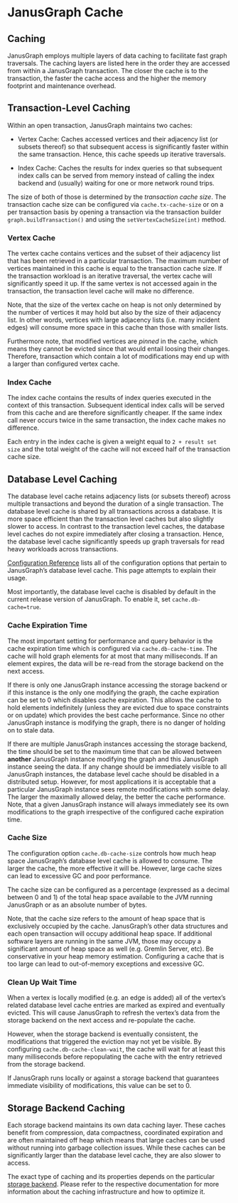 # JanusGraph Cache
## Caching

JanusGraph employs multiple layers of data caching to facilitate fast
graph traversals. The caching layers are listed here in the order they
are accessed from within a JanusGraph transaction. The closer the cache
is to the transaction, the faster the cache access and the higher the
memory footprint and maintenance overhead.

## Transaction-Level Caching

Within an open transaction, JanusGraph maintains two caches:

-   Vertex Cache: Caches accessed vertices and their adjacency list (or
    subsets thereof) so that subsequent access is significantly faster
    within the same transaction. Hence, this cache speeds up iterative
    traversals.

-   Index Cache: Caches the results for index queries so that subsequent
    index calls can be served from memory instead of calling the index
    backend and (usually) waiting for one or more network round trips.

The size of both of those is determined by the *transaction cache size*.
The transaction cache size can be configured via `cache.tx-cache-size`
or on a per transaction basis by opening a transaction via the
transaction builder `graph.buildTransaction()` and using the
`setVertexCacheSize(int)` method.

### Vertex Cache

The vertex cache contains vertices and the subset of their adjacency
list that has been retrieved in a particular transaction. The maximum
number of vertices maintained in this cache is equal to the transaction
cache size. If the transaction workload is an iterative traversal, the
vertex cache will significantly speed it up. If the same vertex is not
accessed again in the transaction, the transaction level cache will make
no difference.

Note, that the size of the vertex cache on heap is not only determined
by the number of vertices it may hold but also by the size of their
adjacency list. In other words, vertices with large adjacency lists
(i.e. many incident edges) will consume more space in this cache than
those with smaller lists.

Furthermore note, that modified vertices are *pinned* in the cache,
which means they cannot be evicted since that would entail loosing their
changes. Therefore, transaction which contain a lot of modifications may
end up with a larger than configured vertex cache.

### Index Cache

The index cache contains the results of index queries executed in the
context of this transaction. Subsequent identical index calls will be
served from this cache and are therefore significantly cheaper. If the
same index call never occurs twice in the same transaction, the index
cache makes no difference.

Each entry in the index cache is given a weight equal to
`2 + result set size` and the total weight of the cache will not exceed
half of the transaction cache size.

## Database Level Caching

The database level cache retains adjacency lists (or subsets thereof)
across multiple transactions and beyond the duration of a single
transaction. The database level cache is shared by all transactions
across a database. It is more space efficient than the transaction level
caches but also slightly slower to access. In contrast to the
transaction level caches, the database level caches do not expire
immediately after closing a transaction. Hence, the database level cache
significantly speeds up graph traversals for read heavy workloads across
transactions.

[Configuration Reference](configuration-reference.md) lists all of the configuration
options that pertain to JanusGraph’s database level cache. This page
attempts to explain their usage.

Most importantly, the database level cache is disabled by default in the
current release version of JanusGraph. To enable it, set
`cache.db-cache=true`.

### Cache Expiration Time

The most important setting for performance and query behavior is the
cache expiration time which is configured via `cache.db-cache-time`. The
cache will hold graph elements for at most that many milliseconds. If an
element expires, the data will be re-read from the storage backend on
the next access.

If there is only one JanusGraph instance accessing the storage backend
or if this instance is the only one modifying the graph, the cache
expiration can be set to 0 which disables cache expiration. This allows
the cache to hold elements indefinitely (unless they are evicted due to
space constraints or on update) which provides the best cache
performance. Since no other JanusGraph instance is modifying the graph,
there is no danger of holding on to stale data.

If there are multiple JanusGraph instances accessing the storage
backend, the time should be set to the maximum time that can be allowed
between **another** JanusGraph instance modifying the graph and this
JanusGraph instance seeing the data. If any change should be immediately
visible to all JanusGraph instances, the database level cache should be
disabled in a distributed setup. However, for most applications it is
acceptable that a particular JanusGraph instance sees remote
modifications with some delay. The larger the maximally allowed delay,
the better the cache performance. Note, that a given JanusGraph instance
will always immediately see its own modifications to the graph
irrespective of the configured cache expiration time.

### Cache Size

The configuration option `cache.db-cache-size` controls how much heap
space JanusGraph’s database level cache is allowed to consume. The
larger the cache, the more effective it will be. However, large cache
sizes can lead to excessive GC and poor performance.

The cache size can be configured as a percentage (expressed as a decimal
between 0 and 1) of the total heap space available to the JVM running
JanusGraph or as an absolute number of bytes.

Note, that the cache size refers to the amount of heap space that is
exclusively occupied by the cache. JanusGraph’s other data structures
and each open transaction will occupy additional heap space. If
additional software layers are running in the same JVM, those may occupy
a significant amount of heap space as well (e.g. Gremlin Server, etc). 
Be conservative in your heap memory estimation. Configuring a cache 
that is too large can lead to out-of-memory exceptions and excessive GC.

### Clean Up Wait Time

When a vertex is locally modified (e.g. an edge is added) all of the
vertex’s related database level cache entries are marked as expired and
eventually evicted. This will cause JanusGraph to refresh the vertex’s
data from the storage backend on the next access and re-populate the
cache.

However, when the storage backend is eventually consistent, the
modifications that triggered the eviction may not yet be visible. By
configuring `cache.db-cache-clean-wait`, the cache will wait for at
least this many milliseconds before repopulating the cache with the
entry retrieved from the storage backend.

If JanusGraph runs locally or against a storage backend that guarantees
immediate visibility of modifications, this value can be set to 0.

## Storage Backend Caching

Each storage backend maintains its own data caching layer. These caches
benefit from compression, data compactness, coordinated expiration and
are often maintained off heap which means that large caches can be used
without running into garbage collection issues. While these caches can
be significantly larger than the database level cache, they are also
slower to access.

The exact type of caching and its properties depends on the particular
[storage backend](../storage-backend/index.md). Please refer to the respective
documentation for more information about the caching infrastructure and
how to optimize it.

